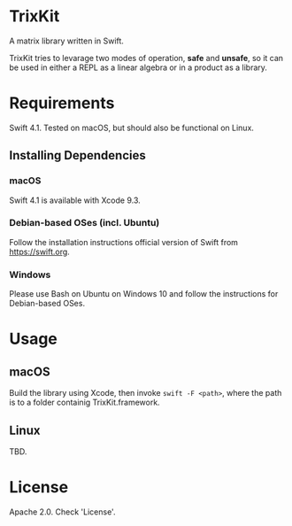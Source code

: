 # TrixKit
A matrix library written in Swift.

TrixKit tries to levarage two modes of operation, **safe** and **unsafe**, so it can be used in either a REPL as a linear algebra or in a product as a library.

# Requirements
Swift 4.1. Tested on macOS, but should also be functional on Linux.

## Installing Dependencies
### macOS
Swift 4.1 is available with Xcode 9.3.

### Debian-based OSes (incl. Ubuntu)
Follow the installation instructions official version of Swift from https://swift.org.
    
### Windows
Please use Bash on Ubuntu on Windows 10 and follow the instructions for Debian-based OSes.

# Usage
## macOS
Build the library using Xcode, then invoke `swift -F <path>`, where the path is to a folder containig TrixKit.framework. 

## Linux
TBD.

# License
Apache 2.0. Check 'License'.